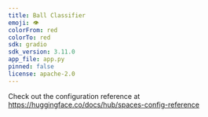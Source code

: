 ```yaml
---
title: Ball Classifier
emoji: 👁
colorFrom: red
colorTo: red
sdk: gradio
sdk_version: 3.11.0
app_file: app.py
pinned: false
license: apache-2.0
---
```


Check out the configuration reference at https://huggingface.co/docs/hub/spaces-config-reference
